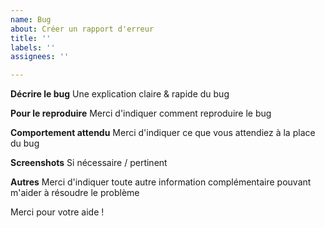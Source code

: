```yaml
---
name: Bug
about: Créer un rapport d'erreur
title: ''
labels: ''
assignees: ''

---
```


**Décrire le bug**
Une explication claire & rapide du bug

**Pour le reproduire**
Merci d'indiquer comment reproduire le bug

**Comportement attendu**
Merci d'indiquer ce que vous attendiez à la place du bug

**Screenshots**
Si nécessaire / pertinent

**Autres**
Merci d'indiquer toute autre information complémentaire pouvant m'aider à résoudre le problème

Merci pour votre aide !
